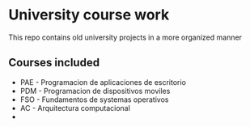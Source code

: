 # University course work

This repo contains old university projects in a more organized manner

## Courses included

- PAE - Programacion de aplicaciones de escritorio
- PDM - Programacion de dispositivos moviles
- FSO - Fundamentos de systemas operativos
- AC - Arquitectura computacional
-
